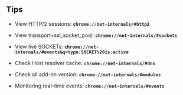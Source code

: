 ## Tips 

+ View HTTP/2 sessions: **`chrome://net-internals/#http2`**

+ View transport+ssl_socket_pool: **`chrome://net-internals/#sockets`**
+ View live SOCKETs: **`chrome://net-internals/#events&q=type:SOCKET%20is:active`**

+ Check Host resolver cache: **`chrome://net-internals/#dns`**
+ Check all add-on version: **`chrome://net-internals/#modules`**

+ Monitoring real-time events: **`chrome://net-internals/#events`**
